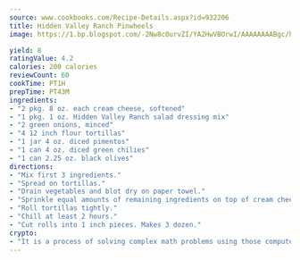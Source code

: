 ```yaml
---
source: www.cookbooks.com/Recipe-Details.aspx?id=932206
title: Hidden Valley Ranch Pinwheels
image: https://1.bp.blogspot.com/-2Nw8c0urvZI/YA2HwVBOrwI/AAAAAAAABgc/hcoCuYbLRGghREWYfHLERS8jzKEXzVPXwCLcBGAsYHQ/s154/14.png

yield: 8
ratingValue: 4.2
calories: 200 calories
reviewCount: 60
cookTime: PT1H
prepTime: PT43M
ingredients:
- "2 pkg. 8 oz. each cream cheese, softened"
- "1 pkg. 1 oz. Hidden Valley Ranch salad dressing mix"
- "2 green onions, minced"
- "4 12 inch flour tortillas"
- "1 jar 4 oz. diced pimentos"
- "1 can 4 oz. diced green chilies"
- "1 can 2.25 oz. black olives"
directions:
- "Mix first 3 ingredients."
- "Spread on tortillas."
- "Drain vegetables and blot dry on paper towel."
- "Sprinkle equal amounts of remaining ingredients on top of cream cheese."
- "Roll tortillas tightly."
- "Chill at least 2 hours."
- "Cut rolls into 1 inch pieces. Makes 3 dozen."
crypto:
- "It is a process of solving complex math problems using those computers which run bitcoin software."
---
```

